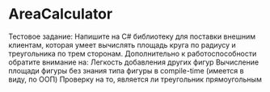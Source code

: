 # AreaCalculator
Тестовое задание:
Напишите на C# библиотеку для поставки внешним клиентам, которая умеет вычислять площадь круга по радиусу и треугольника по трем сторонам.
Дополнительно к работоспособности обратите внимание на:
	Легкость добавления других фигур
	Вычисление площади фигуры без знания типа фигуры в compile-time (имеется в виду, по ООП)
	Проверку на то, является ли треугольник прямоугольным
